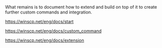 What remains is to document how to extend and build on top of it to create further custom commands and integration.

<https://winscp.net/eng/docs/start>

<https://winscp.net/eng/docs/custom_command>

<https://winscp.net/eng/docs/extension>
